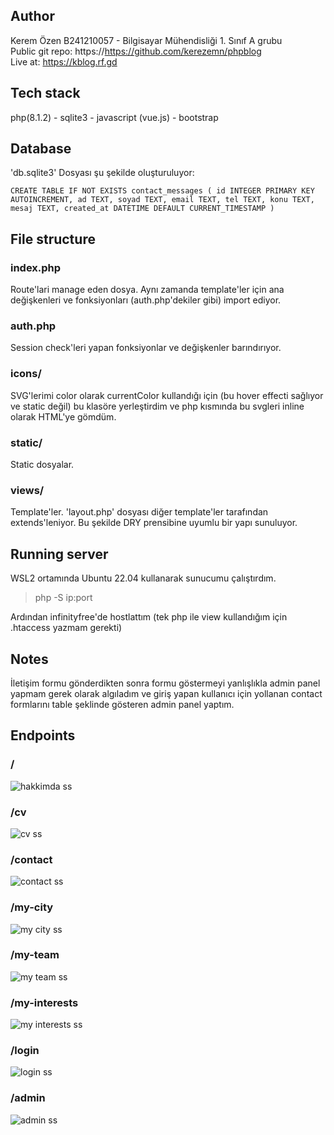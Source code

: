 ## Author
Kerem Özen B241210057 - Bilgisayar Mühendisliği 1. Sınıf A grubu \
Public git repo: https://https://github.com/kerezemn/phpblog \
Live at: https://kblog.rf.gd

## Tech stack
php(8.1.2) - sqlite3 - javascript (vue.js) - bootstrap

## Database
'db.sqlite3' Dosyası şu şekilde oluşturuluyor: 

`CREATE TABLE IF NOT EXISTS contact_messages (
    id INTEGER PRIMARY KEY AUTOINCREMENT,
    ad TEXT,
    soyad TEXT,
    email TEXT,
    tel TEXT,
    konu TEXT,
    mesaj TEXT,
    created_at DATETIME DEFAULT CURRENT_TIMESTAMP
)`

## File structure
### index.php
Route'lari manage eden dosya. Aynı zamanda template'ler için ana değişkenleri ve fonksiyonları (auth.php'dekiler gibi) import ediyor.

### auth.php
Session check'leri yapan fonksiyonlar ve değişkenler barındırıyor.

### icons/
SVG'lerimi color olarak currentColor kullandığı için (bu hover effecti sağlıyor ve static değil)
bu klasöre yerleştirdim ve php kısmında bu svgleri inline olarak HTML'ye gömdüm.

### static/
Static dosyalar.

### views/
Template'ler. 'layout.php' dosyası diğer template'ler tarafından extends'leniyor. Bu şekilde DRY prensibine uyumlu bir yapı sunuluyor.

## Running server
WSL2 ortamında Ubuntu 22.04 kullanarak sunucumu çalıştırdım.
>php -S ip:port

Ardından infinityfree'de hostlattım (tek php ile view kullandığım için .htaccess yazmam gerekti)

## Notes
İletişim formu gönderdikten sonra formu göstermeyi yanlışlıkla admin panel yapmam gerek olarak algıladım ve giriş yapan kullanıcı için yollanan contact formlarını table şeklinde gösteren admin panel yaptım.

## Endpoints

### /
![hakkimda ss](/examples/home.png)

### /cv
![cv ss](/examples/cv.png)

### /contact
![contact ss](/examples/contact.png)

### /my-city
![my city ss](/examples/city.png)

### /my-team
![my team ss](/examples/team.png)

### /my-interests
![my interests ss](/examples/interests.png)

### /login
![login ss](/examples/login.png)

### /admin
![admin ss](/examples/admin.png)
